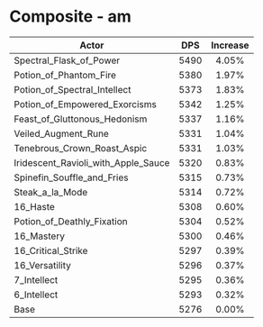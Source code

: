 # Composite - am
| Actor | DPS | Increase |
|---|:---:|:---:|
|Spectral_Flask_of_Power|5490|4.05%|
|Potion_of_Phantom_Fire|5380|1.97%|
|Potion_of_Spectral_Intellect|5373|1.83%|
|Potion_of_Empowered_Exorcisms|5342|1.25%|
|Feast_of_Gluttonous_Hedonism|5337|1.16%|
|Veiled_Augment_Rune|5331|1.04%|
|Tenebrous_Crown_Roast_Aspic|5331|1.03%|
|Iridescent_Ravioli_with_Apple_Sauce|5320|0.83%|
|Spinefin_Souffle_and_Fries|5315|0.73%|
|Steak_a_la_Mode|5314|0.72%|
|16_Haste|5308|0.60%|
|Potion_of_Deathly_Fixation|5304|0.52%|
|16_Mastery|5300|0.46%|
|16_Critical_Strike|5297|0.39%|
|16_Versatility|5296|0.37%|
|7_Intellect|5295|0.36%|
|6_Intellect|5293|0.32%|
|Base|5276|0.00%|
